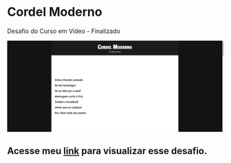 # Cordel Moderno
 Desafio do Curso em Vídeo - Finalizado

 <img src="image/tela do cordel.png"><img>


<h2>Acesse meu <a href="https://filipe520.github.io/Cordel_Moderno/" target="_black" rel="external">link</a> para visualizar esse desafio.</h2>